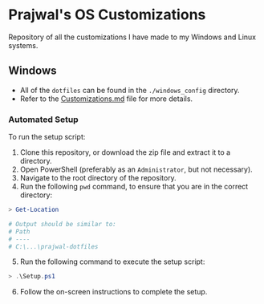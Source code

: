 # Prajwal's OS Customizations
Repository of all the customizations I have made to my Windows and Linux systems.

## Windows
- All of the `dotfiles`  can be found in the `./windows_config` directory.
- Refer to the [Customizations.md](windows_config/Customizations.md) file for more details.

### Automated Setup
To run the setup script:
1. Clone this repository, or download the zip file and extract it to a directory.
2. Open PowerShell (preferably as an `Administrator`, but not necessary).
3. Navigate to the root directory of the repository.
4. Run the following `pwd` command, to ensure that you are in the correct directory:
```powershell
> Get-Location

# Output should be similar to:
# Path
# ----
# C:\...\prajwal-dotfiles
```
5. Run the following command to execute the setup script:
```powershell
> .\Setup.ps1
```
6. Follow the on-screen instructions to complete the setup.
    